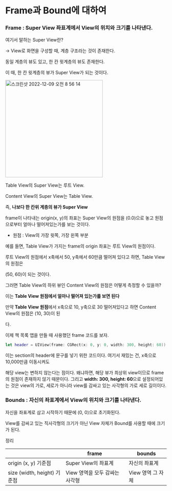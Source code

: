 Frame과 Bound에 대하여
======

### Frame : Super View 좌표계에서 View의 위치와 크기를 나타낸다.

여기서 말하는 Super View란? 

→ View로 화면을 구성할 때, 계층 구조라는 것이 존재한다. 

동일 계층의 뷰도 있고, 한 칸 윗계층의 뷰도 존재한다. 

이 때, 한 칸 윗계층의 뷰가 Super View가 되는 것이다.

<img width="304" alt="스크린샷 2022-12-09 오전 8 56 14" src="https://user-images.githubusercontent.com/99719661/206656575-e12de999-d46f-4a03-9390-66f43587d8c7.png">

Table View의 Super View는 루트 View.

Content View의 Super View는 Table View.

즉, **나보다 한 칸위 계층의 뷰가 Super View**

frame이 나타내는 origin(x, y)의 좌표는 Super View의 원점을 (0.0)으로 놓고 원점으로부터 얼마나 떨어져있는가를 보는 것이다. 

- 원점 : View의 가장 윗쪽, 가장 왼쪽 부분

예를 들면, Table View가 가지는 frame의 origin 좌표는 루트 View의 원점이다.

루트 View의 원점에서 x축에서 50, y축에서 60만큼 떨어져 있다고 하면, Table View의 원점은 

(50, 60)이 되는 것이다. 

그러면 Table View의 하위 뷰인 Content View의 원점은 어떻게 측정할 수 있을까?

이는 **Table View 원점에서 얼마나 떨어져 있는가를 보면 된다**

만약 **Table View 원점**에서 x축으로 10, y축으로 30 떨어져있다고 하면 Content View의 원점은 (10, 30)이 된

다. 

이제 책 목록 앱을 만들 때 사용했던 frame 코드를 보자.

```swift
let header = UIView(frame: CGRect(x: 0, y: 0, width: 300, height: 60))
```

이는 section의 header에 문구를 넣기 위한 코드이다. 여기서 재밌는 건, x축으로 10,000만큼 이동시켜도 

해당 view는 변하지 않는다는 점이다. 왜냐하면, 해당 뷰가 최상위 view이므로 frame의 원점이 존재하지 않기 때문이다. 그리고 **width: 300, height: 60**으로 설정되어있는 것은 view의 가로, 세로가 아니라 view를 감싸고 있는 사각형의 가로 세로 길이이다. 

### Bounds : 자신의 좌표계에서 View의 위치와 크기를 나타낸다.

자신을 좌표계로 삼고 시작하기 때문에 (0, 0)으로 초기화된다. 

View를 감싸고 있는 직사각형의 크기가 아닌 View 자체가 Bound를 사용할 때에 크기가 된다.

정리

|  | frame | bounds |
| --- | --- | --- |
| origin (x, y) 기준점 | Super View의 좌표계 | 자신의 좌표계 |
| size (width, height) 기준점  | View 영역을 모두 감싸는 사각형 | View 영역 그 자체  |
